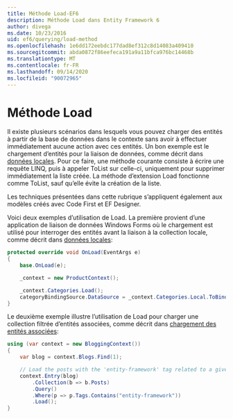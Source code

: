 ```yaml
---
title: Méthode Load-EF6
description: Méthode Load dans Entity Framework 6
author: divega
ms.date: 10/23/2016
uid: ef6/querying/load-method
ms.openlocfilehash: 1e6dd172eebdc177dad8ef312c8d14083a409410
ms.sourcegitcommit: abda0872f86eefeca191a9a11bfca976bc14468b
ms.translationtype: MT
ms.contentlocale: fr-FR
ms.lasthandoff: 09/14/2020
ms.locfileid: "90072965"
---
```

# <a name="the-load-method"></a>Méthode Load
Il existe plusieurs scénarios dans lesquels vous pouvez charger des entités à partir de la base de données dans le contexte sans avoir à effectuer immédiatement aucune action avec ces entités. Un bon exemple est le chargement d’entités pour la liaison de données, comme décrit dans [données locales](xref:ef6/querying/local-data). Pour ce faire, une méthode courante consiste à écrire une requête LINQ, puis à appeler ToList sur celle-ci, uniquement pour supprimer immédiatement la liste créée. La méthode d’extension Load fonctionne comme ToList, sauf qu’elle évite la création de la liste.  

Les techniques présentées dans cette rubrique s’appliquent également aux modèles créés avec Code First et EF Designer.  

Voici deux exemples d’utilisation de Load. La première provient d’une application de liaison de données Windows Forms où le chargement est utilisé pour interroger des entités avant la liaison à la collection locale, comme décrit dans [données locales](xref:ef6/querying/local-data):  

``` csharp
protected override void OnLoad(EventArgs e)
{
    base.OnLoad(e);

    _context = new ProductContext();

    _context.Categories.Load();
    categoryBindingSource.DataSource = _context.Categories.Local.ToBindingList();
}
```  

Le deuxième exemple illustre l’utilisation de Load pour charger une collection filtrée d’entités associées, comme décrit dans [chargement des entités associées](xref:ef6/querying/related-data):  

``` csharp
using (var context = new BloggingContext())
{
    var blog = context.Blogs.Find(1);

    // Load the posts with the 'entity-framework' tag related to a given blog
    context.Entry(blog)
        .Collection(b => b.Posts)
        .Query()
        .Where(p => p.Tags.Contains("entity-framework"))
        .Load();
}
```  
